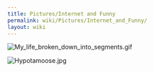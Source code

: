 ```yaml
---
title: Pictures/Internet and Funny
permalink: wiki/Pictures/Internet_and_Funny/
layout: wiki
---
```


![](My_life_broken_down_into_segments.gif "My_life_broken_down_into_segments.gif")

![](Hypotamoose.jpg "Hypotamoose.jpg")
